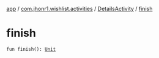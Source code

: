 [app](../../index.md) / [com.jhonr1.wishlist.activities](../index.md) / [DetailsActivity](index.md) / [finish](./finish.md)

# finish

`fun finish(): `[`Unit`](https://kotlinlang.org/api/latest/jvm/stdlib/kotlin/-unit/index.html)